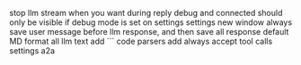 stop llm stream when you want during reply
debug and connected should only be visible if debug mode is set on settings
settings new window
always save user message before llm response, and then save all response
default MD format all llm text
add ``` code parsers
add always accept tool calls settings
a2a